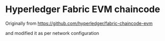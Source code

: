 # Hyperledger Fabric EVM chaincode
Originally from https://github.com/hyperledger/fabric-chaincode-evm

and modified it as per network configuration